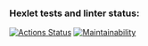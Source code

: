 ### Hexlet tests and linter status:
[![Actions Status](https://github.com/Mamokor/frontend-project-44/workflows/hexlet-check/badge.svg)](https://github.com/Mamokor/frontend-project-44/actions)
[![Maintainability](https://api.codeclimate.com/v1/badges/3110ca662c3380ecd380/maintainability)](https://codeclimate.com/github/Mamokor/frontend-project-44/maintainability)
